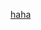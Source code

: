 [haha](http://p8.qhimg.com/bdr/__85/t01afea8b58bce1d689.jpg)
<!--![My GitHub Stats](https://github-readme-stats.vercel.app/api?username=lovefc&show_icons=true&theme=tokyonight&cache_seconds=1800&hide_title=true)-->
